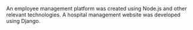 
An employee management platform was created using Node.js and other relevant technologies. 
A hospital management website was developed using Django.

